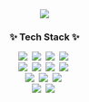 <!--타이틀 부분-->
<div align="center">
  <a href="https://git.io/typing-svg">
    <img src="https://readme-typing-svg.demolab.com/?lines=Welcome+to+Minseok's+Github;&font=Fira+Code&color=28a745" />
  </a>
</div>

<!--내용 부분-->
<h3 align="center">✨ Tech Stack ✨</h3>
<div align="center">
  <img src="https://img.shields.io/badge/react-20232a.svg?style=for-the-badge&logo=react&logoColor=61DAFB" />&nbsp
  <img src="https://img.shields.io/badge/javascript-F7DF1E.svg?style=for-the-badge&logo=javascript&logoColor=20232a" />&nbsp
  <img src="https://img.shields.io/badge/html5-E34F26.svg?style=for-the-badge&logo=html5&logoColor=white" />&nbsp
  <img src="https://img.shields.io/badge/css3-1572B6.svg?style=for-the-badge&logo=css3&logoColor=white" />&nbsp
</div>
<div align="center">
  <img src="https://img.shields.io/badge/Java-007396.svg?style=for-the-badge&logo=java&logoColor=white" />&nbsp
  <img src="https://img.shields.io/badge/Node.js-339933.svg?style=for-the-badge&logo=node.js&logoColor=white" />&nbsp
  <img src="https://img.shields.io/badge/Spring%20Boot-6DB33F.svg?style=for-the-badge&logo=springboot&logoColor=white" />&nbsp
  <img src="https://img.shields.io/badge/Spring%20Security-6DB33F.svg?style=for-the-badge&logo=springsecurity&logoColor=white" />&nbsp
</div>
<div align="center">
  <img src="https://img.shields.io/badge/ERD-000000.svg?style=flat&logo=diagrams.net&logoColor=white" />&nbsp
  <img src="https://img.shields.io/badge/Oracle-F80000.svg?style=for-the-badge&logo=oracle&logoColor=white" />&nbsp
  <img src="https://img.shields.io/badge/MySQL-4479A1.svg?style=for-the-badge&logo=mysql&logoColor=white" />&nbsp
</div>
<div align="center">
  <img src="https://img.shields.io/badge/AWS-232F3E.svg?style=for-the-badge&logo=amazonaws&logoColor=white" />&nbsp
  <img src="https://img.shields.io/badge/Firebase-FFCA28.svg?style=for-the-badge&logo=firebase&logoColor=black" />&nbsp
</div>


